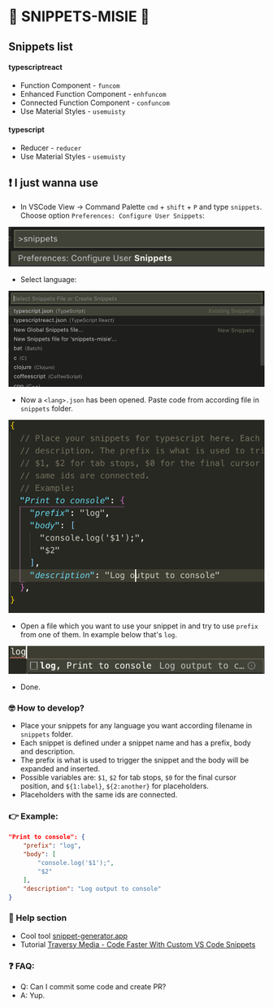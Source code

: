 # 🐻 SNIPPETS-MISIE 🐻

## Snippets list

#### typescriptreact
- Function Component - `funcom`
- Enhanced Function Component - `enhfuncom`
- Connected Function Component - `confuncom`
- Use Material Styles - `usemuisty`

#### typescript
- Reducer - `reducer`
- Use Material Styles - `usemuisty`

## ❗️ I just wanna use

- In VSCode View -> Command Palette `cmd` + `shift` + `P` and type `snippets`. Choose option `Preferences: Configure User Snippets`:

![VScode edit snippets command](https://github.com/lebrande/snippets-misie/blob/master/assets/vscode-edit-snippets-command.png "VScode edit snippets command")

- Select language:

![Choose code language from list](https://github.com/lebrande/snippets-misie/blob/master/assets/lang-list.png "Choose code language from list")

- Now a `<lang>.json` has been opened. Paste code from according file in `snippets` folder.

![Edit file view](https://github.com/lebrande/snippets-misie/blob/master/assets/edit-file.png "Edit file view")

- Open a file which you want to use your snippet in and try to use `prefix` from one of them. In example below that's `log`.

![Use a snippet](https://github.com/lebrande/snippets-misie/blob/master/assets/usage.png "Use a snippet")
- Done.

### 🤓 How to develop?

- Place your snippets for any language you want according filename in `snippets` folder.
- Each snippet is defined under a snippet name and has a prefix, body and description. 
- The prefix is what is used to trigger the snippet and the body will be expanded and inserted.
- Possible variables are: `$1`, `$2` for tab stops, `$0` for the final cursor position, and `${1:label}`, `${2:another}` for placeholders.
- Placeholders with the same ids are connected.

### 👉 Example:

```json
"Print to console": {
	"prefix": "log",
	"body": [
		"console.log('$1');",
		"$2"
	],
	"description": "Log output to console"
}
```

### 📣 Help section

- Cool tool [snippet-generator.app](https://snippet-generator.app/)
- Tutorial [Traversy Media - Code Faster With Custom VS Code Snippets](https://www.youtube.com/watch?v=JIqk9UxgKEc)

### ❓ FAQ:

- Q: Can I commit some code and create PR?
- A: Yup.